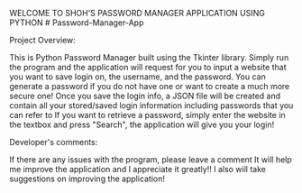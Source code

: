 WELCOME TO SHOH'S PASSWORD MANAGER APPLICATION USING PYTHON # Password-Manager-App

Project Overview: 

This is Python Password Manager built using the Tkinter library. Simply run the program and the application will request for you to input a website that you want to save login on, the username, and the password. 
You can generate a password if you do not have one or want to create a much more secure one!
Once you save the login info, a JSON file will be created and contain all your stored/saved login information including passwords that you can refer to
If you want to retrieve a password, simply enter the website in the textbox and press "Search", the application will give you your login!



Developer's comments:

If there are any issues with the program, please leave a comment 
It will help me improve the application and I appreciate it greatly!!
I also will take suggestions on improving the application!
